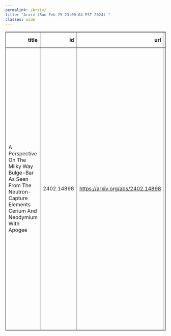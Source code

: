 ```yaml
---
permalink: /Arxiv/
title: "Arxiv (Sun Feb 25 23:00:04 EST 2024) "
classes: wide
---
```

<table border="1" class="dataframe">
  <thead>
    <tr style="text-align: right;">
      <th>title</th>
      <th>id</th>
      <th>url</th>
      <th>authors</th>
      <th>Local Authors</th>
    </tr>
  </thead>
  <tbody>
    <tr>
      <td>A Perspective On The Milky Way Bulge-Bar As Seen From The   Neutron-Capture Elements Cerium And Neodymium With Apogee</td>
      <td>2402.14898</td>
      <td><a href="https://arxiv.org/abs/2402.14898" target="_blank">https://arxiv.org/abs/2402.14898</a></td>
      <td>J. V. Sales-Silva, K. Cunha, V. V. Smith, S. Daflon, D. Souto, R. Guerço, A. Queiroz, C. Chiappini, C. R. Hayes, T. Masseron, Sten Hasselquist, D. Horta, N. Prantzos, M. Zoccali, C. Allende Prieto, B. Barbuy, R. Beaton, D. Bizyaev, J. G. Fernández-Trincado, P. M. Frinchaboy, J. A. Holtzman, J. A. Johnson, Henrik Jönsson, S. R. Majewski, D. Minniti, D. L. Nidever, R. P. Schiavon, M. Schultheis, J. Sobeck, G. S. Stringfellow, G. Zasowski</td>
      <td>Jennifer Johnson</td>
    </tr>
  </tbody>
</table>